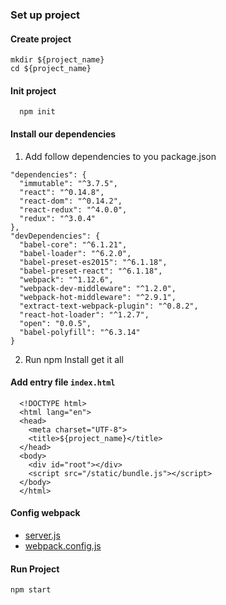 ### Set up project

#### Create project
```
mkdir ${project_name}
cd ${project_name}
```
#### Init project
```
  npm init
```
#### Install our dependencies

1. Add follow dependencies to you package.json

  ```
  "dependencies": {
    "immutable": "^3.7.5",
    "react": "^0.14.8",
    "react-dom": "^0.14.2",
    "react-redux": "^4.0.0",
    "redux": "^3.0.4"
  },
  "devDependencies": {
    "babel-core": "^6.1.21",
    "babel-loader": "^6.2.0",
    "babel-preset-es2015": "^6.1.18",
    "babel-preset-react": "^6.1.18",
    "webpack": "^1.12.6",
    "webpack-dev-middleware": "^1.2.0",
    "webpack-hot-middleware": "^2.9.1",
    "extract-text-webpack-plugin": "^0.8.2",
    "react-hot-loader": "^1.2.7",
    "open": "0.0.5",
    "babel-polyfill": "^6.3.14"
  }
  ```

2. Run npm Install get it all

#### Add entry file `index.html`

```
  <!DOCTYPE html>
  <html lang="en">
  <head>
    <meta charset="UTF-8">
    <title>${project_name}</title>
  </head>
  <body>
    <div id="root"></div>
    <script src="/static/bundle.js"></script>
  </body>
  </html>
```

#### Config webpack

* [server.js](https://github.com/xifengzhu/redux-step-by-step/blob/master/server.js)
* [webpack.config.js](https://github.com/xifengzhu/redux-step-by-step/blob/master/webpack.config.js)

#### Run Project
`npm start`
